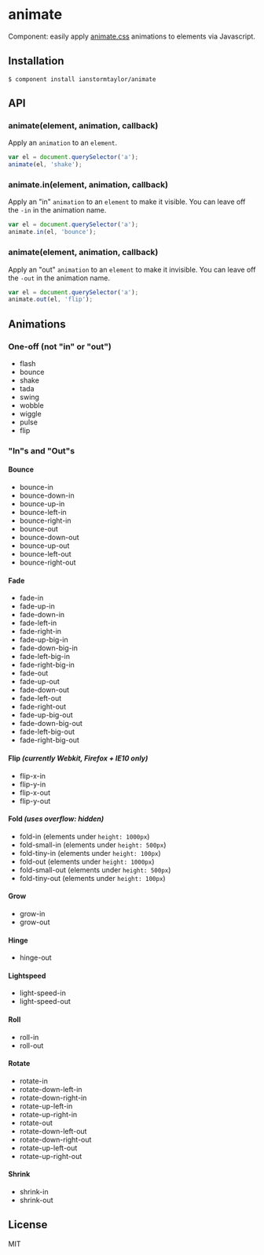 
# animate

  Component: easily apply [animate.css](http://daneden.me/animate/) animations to elements via Javascript.

## Installation

    $ component install ianstormtaylor/animate

## API

### animate(element, animation, callback)

  Apply an `animation` to an `element`.

  ```js
  var el = document.querySelector('a');
  animate(el, 'shake');
  ```

### animate.in(element, animation, callback)

  Apply an "in" `animation` to an `element` to make it visible. You can leave off the `-in` in the animation name.

  ```js
  var el = document.querySelector('a');
  animate.in(el, 'bounce');
  ```

### animate(element, animation, callback)

  Apply an "out" `animation` to an `element` to make it invisible. You can leave off the `-out` in the animation name.

  ```js
  var el = document.querySelector('a');
  animate.out(el, 'flip');
  ```


## Animations

### One-off (not "in" or "out")

  * flash
  * bounce
  * shake
  * tada
  * swing
  * wobble
  * wiggle
  * pulse
  * flip


### "In"s and "Out"s

#### Bounce
  * bounce-in
  * bounce-down-in
  * bounce-up-in
  * bounce-left-in
  * bounce-right-in
  * bounce-out
  * bounce-down-out
  * bounce-up-out
  * bounce-left-out
  * bounce-right-out

#### Fade
  * fade-in
  * fade-up-in
  * fade-down-in
  * fade-left-in
  * fade-right-in
  * fade-up-big-in
  * fade-down-big-in
  * fade-left-big-in
  * fade-right-big-in
  * fade-out
  * fade-up-out
  * fade-down-out
  * fade-left-out
  * fade-right-out
  * fade-up-big-out
  * fade-down-big-out
  * fade-left-big-out
  * fade-right-big-out

#### Flip _(currently Webkit, Firefox + IE10 only)_
  * flip-x-in
  * flip-y-in
  * flip-x-out
  * flip-y-out

#### Fold _(uses overflow: hidden)_
  * fold-in (elements under `height: 1000px`)
  * fold-small-in (elements under `height: 500px`)
  * fold-tiny-in (elements under `height: 100px`)
  * fold-out (elements under `height: 1000px`)
  * fold-small-out (elements under `height: 500px`)
  * fold-tiny-out (elements under `height: 100px`)

#### Grow
  * grow-in
  * grow-out

#### Hinge
  * hinge-out

#### Lightspeed
  * light-speed-in
  * light-speed-out

#### Roll
  * roll-in
  * roll-out

#### Rotate
  * rotate-in
  * rotate-down-left-in
  * rotate-down-right-in
  * rotate-up-left-in
  * rotate-up-right-in
  * rotate-out
  * rotate-down-left-out
  * rotate-down-right-out
  * rotate-up-left-out
  * rotate-up-right-out

#### Shrink
  * shrink-in
  * shrink-out


## License

  MIT
